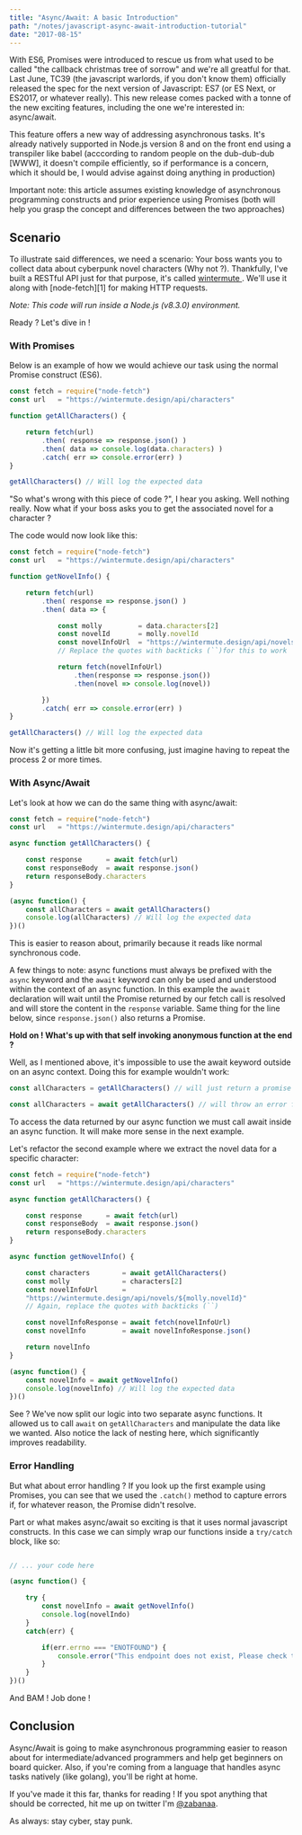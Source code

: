 ```yaml
---
title: "Async/Await: A basic Introduction"
path: "/notes/javascript-async-await-introduction-tutorial"
date: "2017-08-15"
---
```


With ES6, Promises were introduced to rescue us from what used to be called "the
callback christmas tree of sorrow" and we're all greatful for that. Last June,
TC39 (the javascript warlords, if you don't know them) officially released the
spec for the next version of Javascript: ES7 (or ES Next, or ES2017, or whatever
really). This new release comes packed with a tonne of the new exciting
features, including the one we're interested in: async/await.

This feature offers a new way of addressing asynchronous tasks. It's already
natively supported  in Node.js version 8 and on the front end using a transpiler
like babel (acccording to random people on the dub-dub-dub [WWW], it doesn't
compile efficiently, so if performance is a concern, which it should be, I
would advise against doing anything in production)

Important note: this article assumes existing knowledge of asynchronous
programming constructs and prior experience using Promises (both will help you
grasp the concept and differences between the two approaches)

## Scenario

To illustrate said differences, we need a scenario: Your boss wants you to
collect data about cyberpunk novel characters (Why not ?). Thankfully, I've
built a RESTful API just for that purpose, it's called [ wintermute ][0]. We'll use
it along with [node-fetch][1] for making HTTP requests.

*Note: This code will run inside a Node.js (v8.3.0) environment.*

Ready ? Let's dive in !

### With Promises

Below is an example of how we would achieve our task using the normal Promise
construct (ES6).

```javascript
const fetch = require("node-fetch")
const url   = "https://wintermute.design/api/characters"

function getAllCharacters() {

    return fetch(url)
        .then( response => response.json() )
        .then( data => console.log(data.characters) )
        .catch( err => console.error(err) )
}

getAllCharacters() // Will log the expected data
```

"So what's wrong with this piece of code ?", I hear you asking. Well nothing
really. Now what if your boss asks you to get the associated novel for a character ?

The code would now look like this:

```javascript
const fetch = require("node-fetch")
const url   = "https://wintermute.design/api/characters"

function getNovelInfo() {

    return fetch(url)
        .then( response => response.json() )
        .then( data => {

            const molly         = data.characters[2]
            const novelId       = molly.novelId
            const novelInfoUrl  = "https://wintermute.design/api/novels/${novelId}"
            // Replace the quotes with backticks (``)for this to work

            return fetch(novelInfoUrl)
                .then(response => response.json())
                .then(novel => console.log(novel))

        })
        .catch( err => console.error(err) )
}

getAllCharacters() // Will log the expected data
```
Now it's getting a little bit more confusing, just imagine having to repeat the
process 2 or more times.

### With Async/Await

Let's look at how we can do the same thing with async/await:

```javascript
const fetch = require("node-fetch")
const url   = "https://wintermute.design/api/characters"

async function getAllCharacters() {

    const response      = await fetch(url)
    const responseBody  = await response.json()
    return responseBody.characters
}

(async function() {
    const allCharacters = await getAllCharacters()
    console.log(allCharacters) // Will log the expected data
})()

```
This is easier to reason about, primarily because it reads like normal
synchronous code.

A few things to note: async functions must always be prefixed with the `async`
keyword and the `await` keyword can only be used and understood within the context
of an async function.
In this example the `await` declaration will wait until the Promise returned by our
fetch call is resolved and will store the content in the `response` variable.
Same thing for the line below, since `response.json()` also returns a Promise.

**Hold on ! What's up with that self invoking anonymous function at the end ?**

Well, as I mentioned above, it's impossible to use the await keyword outside on
an async context. Doing this for example wouldn't work:

```javascript
const allCharacters = getAllCharacters() // will just return a promise to be resolved using .then()

const allCharacters = await getAllCharacters() // will throw an error for the reason explained above
```

To access the data returned by our async function we must call await inside an
async function. It will make more sense in the next example.

Let's refactor the second example where we extract the novel data for a specific
character:

```javascript
const fetch = require("node-fetch")
const url   = "https://wintermute.design/api/characters"

async function getAllCharacters() {

    const response      = await fetch(url)
    const responseBody  = await response.json()
    return responseBody.characters
}

async function getNovelInfo() {

    const characters        = await getAllCharacters()
    const molly             = characters[2]
    const novelInfoUrl      =
    "https://wintermute.design/api/novels/${molly.novelId}"
    // Again, replace the quotes with backticks (``)

    const novelInfoResponse = await fetch(novelInfoUrl)
    const novelInfo         = await novelInfoResponse.json()

    return novelInfo
}

(async function() {
    const novelInfo = await getNovelInfo()
    console.log(novelInfo) // Will log the expected data
})()
```

See ? We've now split our logic into two separate async functions. It allowed
us to call `await` on `getAllCharacters` and manipulate the data like we wanted.
Also notice the lack of nesting here, which significantly improves readability.

### Error Handling

But what about error handling ? If you look up the first example using Promises,
you can see that we used the `.catch()` method to capture errors if, for whatever
reason, the Promise didn't resolve.

Part or what makes async/await so exciting is that it uses normal javascript
constructs.
In this case we can simply wrap our functions inside a `try/catch ` block, like so:

```javascript

// ... your code here

(async function() {

    try {
        const novelInfo = await getNovelInfo()
        console.log(novelIndo)
    }
    catch(err) {

        if(err.errno === "ENOTFOUND") {
            console.error("This endpoint does not exist, Please check the URL")
        }
    }
})()

```
And BAM ! Job done !

## Conclusion

Async/Await is going to make asynchronous programming easier to reason about
for intermediate/advanced programmers and help get beginners on board quicker.
Also, if you're coming from a language that handles async tasks natively (like
golang), you'll be right at home.

If you've made it this far, thanks for reading ! If you spot anything that
should be corrected, hit me up on twitter I'm [@zabanaa](https://twitter.com/zabanaa_).

As always: stay cyber, stay punk.

[0]: https://wintermute.design
[0]: https://www.npmjs.com/package/node-fetch
